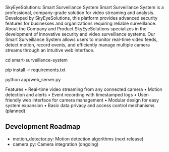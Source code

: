 SkyEyeSolutions: Smart Surveillance System
Smart Surveillance System is a professional, company-grade solution for video streaming and analysis. Developed by SkyEyeSolutions, this platform provides advanced security features for businesses and organizations requiring reliable surveillance.
About the Company and Product
SkyEyeSolutions specializes in the development of innovative security and video surveillance systems. Our Smart Surveillance System allows users to monitor real-time video feeds, detect motion, record events, and efficiently manage multiple camera streams through an intuitive web interface.


cd smart-surveillance-system

pip install -r requirements.txt

python app/web_server.py


Features
•	Real-time video streaming from any connected camera
•	Motion detection and alerts
•	Event recording with timestamped logs
•	User-friendly web interface for camera management
•	Modular design for easy system expansion
•	Basic data privacy and access control mechanisms (planned)


## Development Roadmap
- motion_detector.py: Motion detection algorithms (next release)
- camera.py: Camera integration (ongoing)
